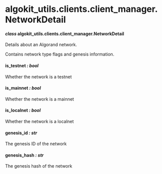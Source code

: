# algokit_utils.clients.client_manager.NetworkDetail

#### *class* algokit_utils.clients.client_manager.NetworkDetail

Details about an Algorand network.

Contains network type flags and genesis information.

#### is_testnet *: bool*

Whether the network is a testnet

#### is_mainnet *: bool*

Whether the network is a mainnet

#### is_localnet *: bool*

Whether the network is a localnet

#### genesis_id *: str*

The genesis ID of the network

#### genesis_hash *: str*

The genesis hash of the network
